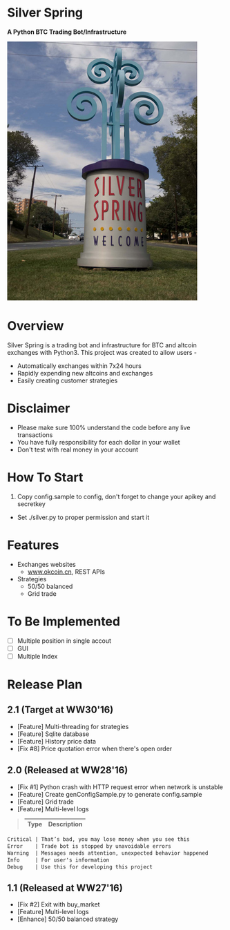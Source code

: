 # Silver Spring
**A Python BTC Trading Bot/Infrastructure**

![logo](SilverSpring.jpg)

# Overview
Silver Spring is a trading bot and infrastructure for BTC and altcoin exchanges with Python3. This project was created to allow users -

* Automatically exchanges within 7x24 hours
* Rapidly expending new altcoins and exchanges
* Easily creating customer strategies

# Disclaimer

* Please make sure 100% understand the code before any live transactions
* You have fully responsibility for each dollar in your wallet
* Don't test with real money in your account

# How To Start

1. Copy config.sample to config, don't forget to change your apikey and secretkey
 * Set ./silver.py to proper permission and start it

# Features
* Exchanges websites
	- www.okcoin.cn, REST APIs
* Strategies
	- 50/50 balanced
	- Grid trade

# To Be Implemented
* [ ] Multiple position in single accout
* [ ] GUI
* [ ] Multiple Index

# Release Plan
## 2.1 (Target at WW30'16)
- [Feature] Multi-threading for strategies
- [Feature] Sqlite database
- [Feature] History price data
- [Fix #8] Price quotation error when there's open order

## 2.0 (Released at WW28'16)
- [Fix #1] Python crash with HTTP request error when network is unstable
- [Feature] Create genConfigSample.py to generate config.sample
- [Feature] Grid trade
- [Feature] Multi-level logs

>	Type     | Description 
>	-------- | -------------
	Critical | That’s bad, you may lose money when you see this
	Error    | Trade bot is stopped by unavoidable errors
	Warning  | Messages needs attention, unexpected behavior happened
	Info     | For user's information
	Debug    | Use this for developing this project

## 1.1 (Released at WW27'16)
- [Fix #2] Exit with buy_market
- [Feature] Multi-level logs
- [Enhance] 50/50 balanced strategy

